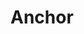 <script setup>
import { ref } from 'vue'
import { Anchor } from 'tailv'

const picked = ref('A')

</script>

# Anchor

<div class="">
  <Anchor :items="[{title: 'A', key: 'A'}, {title: 'B', key: 'B', children:[{title: 'B-1', key: 'B-1'}, {title: 'B-2', key: 'B-2' }, {title: 'B-3', key: 'B-3'}] }, {title: 'C', key: 'C'}]"  />  
</div>
